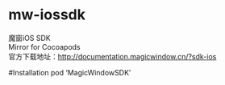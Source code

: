 # mw-iossdk
魔窗iOS SDK<br>
Mirror for Cocoapods<br>
官方下载地址：http://documentation.magicwindow.cn/?sdk-ios

#Installation
pod ‘MagicWindowSDK’
